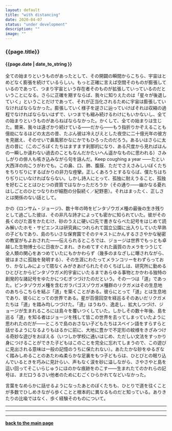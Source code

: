 ```yaml
---
layout: default
title: "with distancing"
date: 2020-04-07
status: "under development"
description: ""
image: ""
---
```


### {{page.title}}

#### {{page.date | date_to_string }}

全ての始まりというものがあったとして、その開闢の瞬間からこちら、宇宙はとめどなく膨張を続けているらしい。もっと正確に言えば空間そのものが膨張しているのであって、つまり宇宙という存在者そのものが拡張していっているのだということになる。さらに正確を期すならば、我々に知りえたのは「星々が後退していく」ということだけであって、それが正当化されるために宇宙は膨張していなければならなかった。膨張していく様子を逆さに辿っていけばそれは収縮の過程でなければならないはずで、いつまでも縮み続けるわけにもいかないし、全ての始まりというものがあらねばならなかった。かくして、全ての始まりは生じた。爾来、我々は遠ざかり続けている——だから——もう指折りかぞえることも億劫になるほどの太古の昔、たぶん彼は冷えびえとした夜空に二十億光年の彼方を見据え、そのせいで鼻風邪かなにかでもひろったのだろう。あるいはさらに太古の昔に（このごろぼくたちはますます刹那的になり、ある尺度から見ればほんの一瞬しか違わない過去のこともなんだかたいへん遥かなものに思われる）さみしがりの俳人も咳き込みながら句を詠んだ。Keep coughing a year ——たとい大西洋の向こうがわでも。この鼻、口、肺、腹膜、ただでさえさみしいぼくたちをちりぢりにするばかりの非力な痙攣。正しくあろうとするならば、僕たちはちりぢりにいなければならない。しかし詩人にとって、孤独に耐えうること、孤独を好むこととはひとつの資質ではなかっただろうか（その通り——幽かなる憂れはしごとのひとつなりわが細胞の分裂続く／紀野恵）。それはまったく、正しさとは関係のない話として。

かの《ロンサム・ジョージ》、数十年の時をピンタゾウガメ種の最後の生き残りとして過ごした彼は、その非凡な詩才によっても密かに知られていた。彼がその長くのびた首をかたむけ、砂のうえに硬い口先で書きならべた記号をはじめて読み解いたホモ・サピエンスは研究員につれられて国立公園に出入りしていた早熟の子どもであり、島のちいさな保育園でそのテキストにかんするささやかな秘密の教室がもよおされた——伝えられるところでは、ジョージは世界でもっとも卓越した生物博士らに日夜かこまれ、きわめてすぐれた画質のカメラをつうじて全人類の関心をあつめていたにもかかわらず（幾多のまなざしに曝されながら、彼はまさに孤独を発明する）、その生涯にわたってメランコリーをわずらっており、かなしみによって隈なくみがきあげられたそのくちばしは、研究所に勤めるひとびとからピンタゾウガメ的宇宙にいたるまであらゆる事物とかかわる独特の創発的な諸記号をゆたかにつむぎつづけたのだという。その一つは「道」であった。ピンタゾウガメ種を含むガラパゴスゾウガメ種群のリクガメはその生息地のあちらこちらを結ぶ「道」を築くことがある。彼らにとって「道」とは生息地であり、彼らにとっての世界である。星が百億回空を経巡るそのあいだリクガメたちは「道」を踏み均しつづけた。「道」はうねり、逸走し、拡大しつづけ、ジョージが生まれるころには島々を覆いつくしていた。しかしその数十年後、島を巡る「道」を知る者はジョージを残して皆この世界を去ってしまっていたように思われたのだが——ところで島のおさない子どもたちはスペイン語をすらすらと話せるようになるよりもはるかに前に、大地に豊かで不定形の紋様をきざみつける奇妙な遊びをおぼえる（いつしか学校に通いはじめ、ただしい文法をすっかり身につけることができた子どもはこのことを完全に忘れてしまうので、この遊びに見出される意味は一般の記憶のうちに保たれない）。あたたかな砂をゆるぎなく踏みしめることのあたわぬ柔らかな足裏をもつ子どもらは、ひとびとの眠り込んでいるときを巧みに見計らい、声もなく涙を砂に溢しながら、さやさやと島を這い回ってそこいらじゅうにほのかな痕跡をのこす——生まれたてのかれらの記号は、まだ口うるさい他者のためにむごくひらかれてなどいなかった。

言葉をなめらかに話せるようになったあとのぼくたちも、ひとりで道を往くことが多数でひしめきながら歩くことと根本的に異なるものだと知っている。ありきたりの比喩ではなく、歩く経験そのものについて。

***
***
***


**[back to the main page](https://we-are-tentatively.github.io/in-correspondence)**
